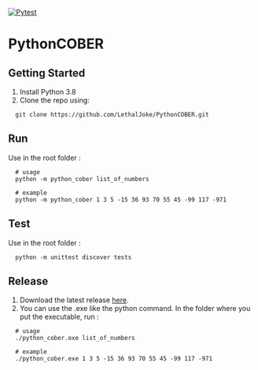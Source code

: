 [![Pytest](https://github.com/LethalJoke/PythonCOBER/actions/workflows/python-testing.yml/badge.svg)](https://github.com/LethalJoke/PythonCOBER/actions/workflows/python-testing.yml)

# PythonCOBER

## Getting Started

1. Install Python 3.8
2. Clone the repo using:

```shell
  git clone https://github.com/LethalJoke/PythonCOBER.git
```

## Run

Use in the root folder :

```shell
  # usage
  python -m python_cober list_of_numbers
  
  # example
  python -m python_cober 1 3 5 -15 36 93 70 55 45 -99 117 -971
```

## Test

Use in the root folder :

```shell
  python -m unittest discover tests
```

## Release

1. Download the latest release [here](https://github.com/LethalJoke/PythonCOBER/releases).
2. You can use the .exe like the python command. 
In the folder where you put the executable, run :

```shell
  # usage
  ./python_cober.exe list_of_numbers
  
  # example
  ./python_cober.exe 1 3 5 -15 36 93 70 55 45 -99 117 -971
```
